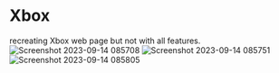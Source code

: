 <h1>Xbox</h1>

recreating Xbox web page but not with all features.
![Screenshot 2023-09-14 085708](https://github.com/lawlinerocker/xboxweb/assets/38174412/eafc76f4-2d5f-4658-90f5-2cf1e833deb2)
![Screenshot 2023-09-14 085751](https://github.com/lawlinerocker/xboxweb/assets/38174412/8909061b-2ddd-4c9d-a652-f2ddc269f379)
![Screenshot 2023-09-14 085805](https://github.com/lawlinerocker/xboxweb/assets/38174412/691e8148-39bc-4245-9edb-34c7da6f27c9)

